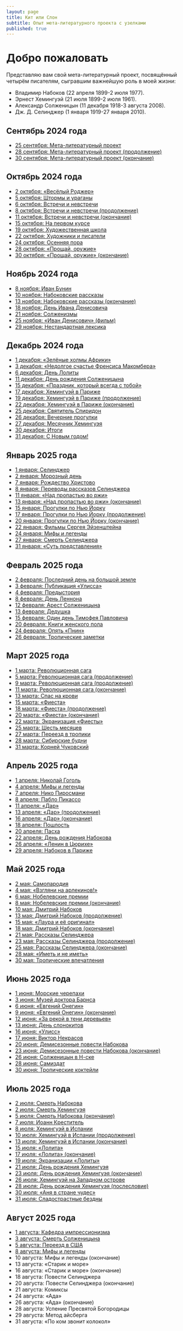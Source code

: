```yaml
---
layout: page
title: Кит или Слон
subtitle: Опыт мета-литературного проекта с узелками
published: true
---
```


# Добро пожаловать

Представляю вам свой мета-литературный проект, посвящённый четырём писателям, сыгравшим важнейшую роль в моей жизни: 
* Владимир Набоков (22 апреля 1899-2 июля 1977).
* Эрнест Хемингуэй (21 июля 1899-2 июля 1961).
* Александр Солженицын (11 декабря 1918-3 августа 2008).
* Дж. Д. Селинджер (1 января 1919-27 января 2010).

## Сентябрь 2024 года

* [25 сентября: Мета-литературный проект](https://kitilislon.github.io/2024-09-25)
* [28 сентября: Мета-литературный проект (продолжение)](https://kitilislon.github.io/2024-09-28)
* [30 сентября: Мета-литературный проект (окончание)](https://kitilislon.github.io/2024-09-30)

## Октябрь 2024 года

* [2 октября: «Весёлый Роджер»](https://kitilislon.github.io/2024-10-02)
* [5 октября: Штормы и ураганы](https://kitilislon.github.io/2024-10-05)
* [6 октября: Встречи и невстречи](https://kitilislon.github.io/2024-10-06)
* [8 октября: Встречи и невстречи (продолжение)](https://kitilislon.github.io/2024-10-08)
* [11 октября: Встречи и невстречи (окончание)](https://kitilislon.github.io/2024-10-11)
* [15 октября: На первом курсе](https://kitilislon.github.io/2024-10-15)
* [19 октября: Художественная школа](https://kitilislon.github.io/2024-10-19)
* [22 октября: Художники и писатели](https://kitilislon.github.io/2024-10-22)
* [24 октября: Осенняя пора](https://kitilislon.github.io/2024-10-24)
* [28 октября: «Прощай, оружие»](https://kitilislon.github.io/2024-10-28)
* [30 октября: «Прощай, оружие» (окончание) ](https://kitilislon.github.io/2024-10-30)

## Ноябрь 2024 года

* [8 ноября: Иван Бунин](https://kitilislon.github.io/2024-11-08)
* [10 ноября: Набоковские рассказы](https://kitilislon.github.io/2024-11-10)
* [13 ноября: Набоковские рассказы (окончание)](https://kitilislon.github.io/2024-11-13)
* [18 ноября: День Ивана Денисовича](https://kitilislon.github.io/2024-11-18)
* [21 ноября: Солженизмы](https://kitilislon.github.io/2024-11-21)
* [25 ноября: «Иван Денисович» (фильм)](https://kitilislon.github.io/2024-11-25)
* [29 ноября: Нестандартная лексика](https://kitilislon.github.io/2024-11-29)

## Декабрь 2024 года

* [1 декабря: «Зелёные холмы Африки»](https://kitilislon.github.io/2024-12-01)
* [3 декабря: «Недолгое счастье Френсиса Макомбера»](https://kitilislon.github.io/2024-12-03)
* [6 декабря: День Лолиты](https://kitilislon.github.io/2024-12-06)
* [11 декабря: День рождения Солженицына](https://kitilislon.github.io/2024-12-11)
* [15 декабря: «Праздник, который всегда с тобой»](https://kitilislon.github.io/2024-12-15)
* [17 декабря: Хемингуэй в Париже](https://kitilislon.github.io/2024-12-17)
* [19 декабря: Хемингуэй в Париже (продолжение)](https://kitilislon.github.io/2024-12-19)
* [22 декабря: Хемингуэй в Париже (окончание)](https://kitilislon.github.io/2024-12-22)
* [25 декабря: Святитель Спиридон](https://kitilislon.github.io/2024-12-25)
* [26 декабря: Вечерние прогулки](https://kitilislon.github.io/2024-12-26)
* [27 декабря: Месячник Хемингуэя](https://kitilislon.github.io/2024-12-27)
* [30 декабря: Итоги](https://kitilislon.github.io/2024-12-30)
* [31 декабря: С Новым годом!](https://kitilislon.github.io/2024-12-31)

## Январь 2025 года

* [1 января: Селинджер](https://kitilislon.github.io/2025-01-01)
* [2 января: Морозный день](https://kitilislon.github.io/2025-01-02)
* [7 января: Рождество Христово](https://kitilislon.github.io/2025-01-07)
* [8 января: Переводы рассказов Селинджера](https://kitilislon.github.io/2025-01-08)
* [11 января: «Над пропастью во ржи»](https://kitilislon.github.io/2025-01-11)
* [13 января: «Над пропастью во ржи» (окончание)](https://kitilislon.github.io/2025-01-13)
* [15 января: Прогулки по Нью Йорку](https://kitilislon.github.io/2025-01-15)
* [17 января: Прогулки по Нью Йорку (продолжение)](https://kitilislon.github.io/2025-01-17)
* [20 января: Прогулки по Нью Йорку (окончание)](https://kitilislon.github.io/2025-01-20)
* [22 января: Фильмы Сергея Эйзенштейна](https://kitilislon.github.io/2025-01-22)
* [24 января: Мифы и легенды](https://kitilislon.github.io/2025-01-24)
* [27 января: Смерть Селинджера](https://kitilislon.github.io/2025-01-27)
* [31 января: «Суть представления»](https://kitilislon.github.io/2025-01-31)

## Февраль 2025 года

* [2 февраля: Последний день на большой земле](https://kitilislon.github.io/2025-02-02)
* [3 февраля: Публикация «Улисса»](https://kitilislon.github.io/2025-02-03)
* [4 февраля: Предыстория](https://kitilislon.github.io/2025-02-04)
* [8 февраля: День Леннона](https://kitilislon.github.io/2025-02-08)
* [12 февраля: Арест Солженицына](https://kitilislon.github.io/2025-02-12)
* [13 февраля: Дедушка](https://kitilislon.github.io/2025-02-13)
* [15 февраля: Один день Тимофея Павловича](https://kitilislon.github.io/2025-02-15)
* [20 февраля: Книги женского пола](https://kitilislon.github.io/2025-02-20)
* [24 февраля: Опять «Пнин»](https://kitilislon.github.io/2025-02-24)
* [26 февраля: Тропические заметки](https://kitilislon.github.io/2025-02-26)

## Март 2025 года

* [1 марта: Революционная сага](https://kitilislon.github.io/2025-03-01)
* [5 марта: Революционная сага (продолжение)](https://kitilislon.github.io/2025-03-05)
* [9 марта: Революционная сага (продолжение)](https://kitilislon.github.io/2025-03-09)
* [11 марта: Революционная сага (окончание)](https://kitilislon.github.io/2025-03-11)
* [13 марта: Спас на крови](https://kitilislon.github.io/2025-03-13)
* [15 марта: «Фиеста»](https://kitilislon.github.io/2025-03-15)
* [18 марта: «Фиеста» (продолжение)](https://kitilislon.github.io/2025-03-18)
* [20 марта: «Фиеста» (окончание)](https://kitilislon.github.io/2025-03-20)
* [22 марта: Экранизация «Фиесты»](https://kitilislon.github.io/2025-03-22)
* [25 марта: Шесть месяцев](https://kitilislon.github.io/2025-03-25)
* [27 марта: Переезд в тропики](https://kitilislon.github.io/2025-03-27)
* [28 марта: Сибирские будни](https://kitilislon.github.io/2025-03-28)
* [31 марта: Корней Чуковский](https://kitilislon.github.io/2025-03-31)

## Апрель 2025 года

* [1 апреля: Николай Гоголь](https://kitilislon.github.io/2025-04-01)
* [4 апреля: Мифы и легенды](https://kitilislon.github.io/2025-04-04)
* [7 апреля: Нико Пиросмани](https://kitilislon.github.io/2025-04-07)
* [8 апреля: Пабло Пикассо](https://kitilislon.github.io/2025-04-08)
* [11 апреля: «Дар»](https://kitilislon.github.io/2025-04-11)
* [13 апреля: «Дар» (продолжение)](https://kitilislon.github.io/2025-04-13)
* [16 апреля: «Дар» (окончание)](https://kitilislon.github.io/2025-04-16)
* [18 апреля: Пошлость](https://kitilislon.github.io/2025-04-18)
* [20 апреля: Пасха](https://kitilislon.github.io/2025-04-20)
* [22 апреля: День рождения Набокова](https://kitilislon.github.io/2025-04-22)
* [26 апреля: «Ленин в Цюрихе»](https://kitilislon.github.io/2025-04-26)
* [29 апреля: Набоков в Париже](https://kitilislon.github.io/2025-04-29)

## Май 2025 года

* [2 мая: Самопародия](https://kitilislon.github.io/2025-05-02)
* [4 мая: «Взгляни на арлекинов!»](https://kitilislon.github.io/2025-05-04)
* [6 мая: Нобелевские премии](https://kitilislon.github.io/2025-05-06)
* [8 мая: Нобелевские премии (окончание)](https://kitilislon.github.io/2025-05-08)
* [10 мая: Дмитрий Набоков](https://kitilislon.github.io/2025-05-10)
* [13 мая: Дмитрий Набоков (продолжение)](https://kitilislon.github.io/2025-05-13)
* [15 мая: «Лаура и её оригинал»](https://kitilislon.github.io/2025-05-15)
* [18 мая: Дмитрий Набоков (окончание)](https://kitilislon.github.io/2025-05-18)
* [21 мая: Рассказы Селинджера](https://kitilislon.github.io/2025-05-21)
* [23 мая: Рассказы Селинджера (продолжение)](https://kitilislon.github.io/2025-05-23)
* [25 мая: Рассказы Селинджера (окончание)](https://kitilislon.github.io/2025-05-25)
* [28 мая: «Иметь и не иметь»](https://kitilislon.github.io/2025-05-28)
* [30 мая: Тропические впечатления](https://kitilislon.github.io/2025-05-30)

## Июнь 2025 года

* [1 июня: Морские черепахи](https://kitilislon.github.io/2025-06-01)
* [3 июня: Музей доктора Барнса](https://kitilislon.github.io/2025-06-03)
* [6 июня: «Евгений Онегин»](https://kitilislon.github.io/2025-06-06)
* [9 июня: «Евгений Онегин» (окончание)](https://kitilislon.github.io/2025-06-09)
* [12 июня: «За рекой в тени деревьев»](https://kitilislon.github.io/2025-06-12)
* [13 июня: День слонокитов](https://kitilislon.github.io/2025-06-13)
* [16 июня: «Улисс»](https://kitilislon.github.io/2025-06-16)
* [17 июня: Виктор Некрасов](https://kitilislon.github.io/2025-06-17)
* [20 июня: Демисезонные повести Набокова](https://kitilislon.github.io/2025-06-20)
* [23 июня: Демисезонные повести Набокова (окончание)](https://kitilislon.github.io/2025-06-23)
* [26 июня: Солженицын в Н-ске](https://kitilislon.github.io/2025-06-26)
* [28 июня: Самиздат](https://kitilislon.github.io/2025-06-28)
* [30 июня: Тропические коктейли](https://kitilislon.github.io/2025-06-30)

## Июль 2025 года

* [2 июля: Смерть Набокова](https://kitilislon.github.io/2025-07-02A)
* [2 июля: Смерть Хемингуэя](https://kitilislon.github.io/2025-07-02B)
* [5 июля: Смерть Набокова (окончание)](https://kitilislon.github.io/2025-07-05)
* [7 июля: Иоанн Креститель](https://kitilislon.github.io/2025-07-07)
* [8 июля: Хемингуэй в Испании](https://kitilislon.github.io/2025-07-08)
* [10 июля: Хемингуэй в Испании (продолжение)](https://kitilislon.github.io/2025-07-10)
* [13 июля: Хемингуэй в Испании (окончание)](https://kitilislon.github.io/2025-07-13)
* [15 июля: «Лолита»](https://kitilislon.github.io/2025-07-15)
* [17 июля: «Лолита» (окончание)](https://kitilislon.github.io/2025-07-17)
* [19 июля: Экранизации «Лолиты»](https://kitilislon.github.io/2025-07-19)
* [21 июля: День рождения Хемингуэя](https://kitilislon.github.io/2025-07-21)
* [23 июля: День рождения Хемингуэя (окончание)](https://kitilislon.github.io/2025-07-23)
* [26 июля: Хемингуэй на Западном острове](https://kitilislon.github.io/2025-07-26)
* [28 июля: День рождения Хемингуэя (послесловие)](https://kitilislon.github.io/2025-07-28)
* [30 июля: «Аня в стране чудес»](https://kitilislon.github.io/2025-07-30)
* [31 июля: Сладострастные бездны](https://kitilislon.github.io/2025-07-31)

## Август 2025 года

* [1 августа: Кафедра импрессионизма](https://kitilislon.github.io/2025-08-01)
* [3 августа: Смерть Солженицына](https://kitilislon.github.io/2025-08-03)
* [5 августа: Переезд в США](https://kitilislon.github.io/2025-08-05)
* [8 августа: Мифы и легенды](https://kitilislon.github.io/2025-08-08)
* 10 августа: Мифы и легенды (окончание)
* 13 августа: «Старик и море»
* 16 августа: «Старик и море» (окончание)
* 18 августа: Повести Селинджера
* 20 августа: Повести Селинджера (окончание)
* 21 августа: Комиксы
* 24 августа: «Ада»
* 26 августа: «Ада» (окончание)
* 28 августа: Успение Пресвятой Богородицы 
* 29 августа: Метод айсберга
* 31 августа: «По ком звонит колокол»

